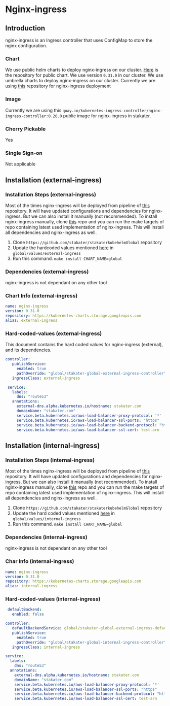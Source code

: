 # Nginx-ingress

## Introduction

nginx-ingress is an Ingress controller that uses ConfigMap to store the nginx configuration.

### Chart

We use public helm charts to deploy nginx-ingress on our cluster. [Here](https://github.com/helm/charts/tree/master/stable/nginx-ingress) is the repository for public chart. We use version `0.31.0` in our cluster. We use umbrella charts to deploy nginx-ingress on our cluster. Currently we are using [this](https://github.com/stakater/stakaterkubehelmGlobal) repository for nginx-ingress deployment

### Image

Currently we are using this `quay.io/kubernetes-ingress-controller/nginx-ingress-controller:0.20.0` public image for nginx-ingress in stakater.

### Cherry Pickable

Yes

### Single Sign-on

Not applicable

## Installation (external-ingress)

### Installation Steps (external-ingress)

Most of the times nginx-ingress will be deployed from pipeline of [this](https://github.com/stakater/stakaterkubehelmGlobal) repository. It will have updated configurations and dependencies for nginx-ingress. But we can also install it manually (not recommended). To install nginx-ingress manually, clone [this](https://github.com/stakater/stakaterkubehelmGlobal) repo and you can run the make targets of repo containing latest used implementation of nginx-ingress. This will install all dependencies and nginx-ingress as well.

1. Clone `https://github.com/stakater/stakaterkubehelmGlobal` repository
2. Update the hardcoded values mentioned [here](#Hard-coded-values) in `global/values/external-ingress`
3. Run this command. `make install CHART_NAME=global`

### Dependencies (external-ingress)

nginx-ingress is not dependant on any other tool

### Chart Info (external-ingress)

```yaml
name: nginx-ingress
version: 0.31.0
repository: https://kubernetes-charts.storage.googleapis.com
alias: external-ingress
```

### Hard-coded-values (external-ingress)

This document contains the hard coded values for nginx-ingress (external), and its dependencies.

```yaml
controller:
   publishService:
     enabled: true
     pathOverride: "global/stakater-global-external-ingress-controller"
   ingressClass: external-ingress

 service:
   labels:
     dns: "route53"
   annotations:
     external-dns.alpha.kubernetes.io/hostname: stakater.com
     domainName: "stakater.com"
     service.beta.kubernetes.io/aws-load-balancer-proxy-protocol: '*'
     service.beta.kubernetes.io/aws-load-balancer-ssl-ports: "https"
     service.beta.kubernetes.io/aws-load-balancer-backend-protocol: "http"
     service.beta.kubernetes.io/aws-load-balancer-ssl-cert: test-arn
```

## Installation (internal-ingress)

### Installation Steps (internal-ingress)

Most of the times nginx-ingress will be deployed from pipeline of [this](https://github.com/stakater/stakaterkubehelmGlobal) repository. It will have updated configurations and dependencies for nginx-ingress. But we can also install it manually (not recommended). To install nginx-ingress manually, clone [this](https://github.com/stakater/stakaterkubehelmGlobal) repo and you can run the make targets of repo containing latest used implementation of nginx-ingress. This will install all dependencies and nginx-ingress as well.

1. Clone `https://github.com/stakater/stakaterkubehelmGlobal` repository
2. Update the hard coded values mentioned [here](#Hard-coded-values) in `global/values/internal-ingress`
3. Run this command. `make install CHART_NAME=global`

### Dependencies (internal-ingress)

nginx-ingress is not dependant on any other tool

### Char Info (internal-ingress)

```yaml
name: nginx-ingress
version: 0.31.0
repository: https://kubernetes-charts.storage.googleapis.com
alias: internal-ingress
```

### Hard-coded-values (internal-ingress)

```yaml
 defaultBackend:
   enabled: false

controller:
   defaultBackendService: global/stakater-global-external-ingress-default-backend
   publishService:
     enabled: true
     pathOverride: "global/stakater-global-internal-ingress-controller"
   ingressClass: internal-ingress

service:
  labels:
    dns: "route53"
  annotations:
    external-dns.alpha.kubernetes.io/hostname: stakater.com
    domainName: "stakater.com"
    service.beta.kubernetes.io/aws-load-balancer-proxy-protocol: '*'
    service.beta.kubernetes.io/aws-load-balancer-ssl-ports: "https"
    service.beta.kubernetes.io/aws-load-balancer-backend-protocol: "http"
    service.beta.kubernetes.io/aws-load-balancer-ssl-cert: test-arn

```